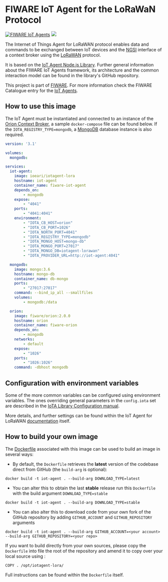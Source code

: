 # FIWARE IoT Agent for the LoRaWaN Protocol

[![FIWARE IoT Agents](https://nexus.lab.fiware.org/static/badges/chapters/iot-agents.svg)](https://www.fiware.org/developers/catalogue/)
[![](https://img.shields.io/badge/tag-fiware+iot-orange.svg?logo=stackoverflow)](https://stackoverflow.com/questions/tagged/fiware+iot)

The Internet of Things Agent for LoRaWAN protocol enables data and commands to
be exchanged between IoT devices and the
[NGSI](https://swagger.lab.fiware.org/?url=https://raw.githubusercontent.com/Fiware/specifications/master/OpenAPI/ngsiv2/ngsiv2-openapi.json)
interface of a context broker using the
[LoRaWAN](https://lora-alliance.org/about-lorawan) protocol.

It is based on the
[IoT Agent Node.js Library](https://github.com/telefonicaid/iotagent-node-lib).
Further general information about the FIWARE IoT Agents framework, its
architecture and the common interaction model can be found in the library's
GitHub repository.

This project is part of [FIWARE](https://www.fiware.org/). For more information
check the FIWARE Catalogue entry for the
[IoT Agents](https://github.com/Fiware/catalogue/tree/master/iot-agents).

## How to use this image

The IoT Agent must be instantiated and connected to an instance of the [Orion Context Broker](https://fiware-orion.readthedocs.io/en/latest/), a sample `docker-compose` file can be found below. If the
`IOTA_REGISTRY_TYPE=mongodb`, a [MongoDB](https://www.mongodb.com/) database instance is also required.

```yml
version: '3.1'

volumes:
  mongodb:

services:
  iot-agent:
    image: ioeari/iotagent-lora
    hostname: iot-agent
    container_name: fiware-iot-agent
    depends_on:
        - mongodb
    expose:
        - "4041"
    ports:
        - "4041:4041"
    environment:
        - "IOTA_CB_HOST=orion"
        - "IOTA_CB_PORT=1026"
        - "IOTA_NORTH_PORT=4041"
        - "IOTA_REGISTRY_TYPE=mongodb"
        - "IOTA_MONGO_HOST=mongo-db"
        - "IOTA_MONGO_PORT=27017"
        - "IOTA_MONGO_DB=iotagent-lorawan"
        - "IOTA_PROVIDER_URL=http://iot-agent:4041"

  mongodb:
    image: mongo:3.6
    hostname: mongo-db
    container_name: db-mongo
    ports:
        - "27017:27017"
    command: --bind_ip_all --smallfiles
    volumes:
        - mongodb:/data

  orion:
    image: fiware/orion:2.0.0
    hostname: orion
    container_name: fiware-orion
    depends_on:
        - mongodb
    networks:
        - default
    expose:
        - "1026"
    ports:
        - "1026:1026"
    command: -dbhost mongodb
```




## Configuration with environment variables

Some of the more common variables can be configured using environment variables. The ones overriding general parameters
in the `config.iota` set are described in the [IoTA Library Configuration manual](https://github.com/telefonicaid/iotagent-node-lib#configuration).


More details, and further settings can be found within the IoT Agent for LoRaWAN [documentation](https://fiware-lorawan.readthedocs.io/en/latest/) itself.

## How to build your own image

The [Dockerfile](https://github.com/Atos-Research-and-Innovation/IoTagent-LoRaWAN/blob/master/docker/Dockerfile) associated with this image can be used to build an image in several ways:

* By default, the `Dockerfile` retrieves the **latest** version of the codebase direct from GitHub (the `build-arg` is optional):

```console
docker build -t iot-agent . --build-arg DOWNLOAD_TYPE=latest
```

* You can alter this to obtain the last **stable** release run this `Dockerfile` with the build argument `DOWNLOAD_TYPE=stable`

```console
docker build -t iot-agent . --build-arg DOWNLOAD_TYPE=stable
```

* You can also alter this to download code from your own fork of the GitHub repository by adding `GITHUB_ACCOUNT` and `GITHUB_REPOSITORY` arguments

```console
docker build -t iot-agent . --build-arg GITHUB_ACCOUNT=<your account> --build-arg GITHUB_REPOSITORY=<your repo>
```

If you want to build directly from your own sources, please copy the ` Dockerfile` into file the root of the repository and amend it to
copy over your local source using :

```
COPY . /opt/iotagent-lora/
```

Full instructions can be found within the `Dockerfile` itself.

